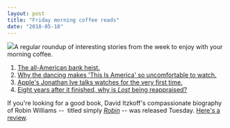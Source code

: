 ```yaml
---
layout: post
title: "Friday morning coffee reads"
date: "2018-05-18"
---
```


![](images/3b50391u-Edit-800-189x200.jpg)A regular roundup of interesting stories from the week to enjoy with your morning coffee.

1. [The all-American bank heist.](http://www.davidkushner.com/article/the-all-american-bank-heist/)
2. [Why the dancing makes 'This Is America' so uncomfortable to watch.](https://www.theatlantic.com/entertainment/archive/2018/05/this-is-america-childish-gambino-donald-glover-kinesthetic-empathy-dance/559928/)
3. [Apple's Jonathan Ive talks watches for the very first time.](https://www.hodinkee.com/magazine/jony-ive-apple)
4. [Eight years after it finished, why is _Lost_ being reappraised?](https://www.theguardian.com/tv-and-radio/2018/may/11/eight-years-after-it-finished-why-is-lost-being-reappraised)

If you're looking for a good book, David Itzkoff's compassionate biography of Robin Williams --  titled simply [_Robin_](https://amzn.to/2Io5Av1) -- was released Tuesday. [Here's a review](https://kenbooth.net/review-robin/).
